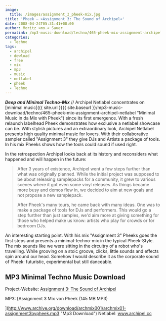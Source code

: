 ```yaml
---
image:
  title: /images/assignment_3_pheek-mix.jpg
title: 'Pheek – »Assignment 3: The Sound of Archipel«'
date: 2008-04-24T05:31:41+00:00
author: Moritz »mo.« Sauer
permalink: /mp3-music-download/techno/465-pheek-mix-assignment-archipel-netlabel
categories:
  - Techno
tags:
  - archipel
  - dowload
  - free
  - mix
  - mp3
  - music
  - netlabel
  - pheek
  - Techno
---
```

***Deep and Minimal Techno-Mix*** // Archipel Netlabel concentrates on [minimal music]({{ site.url }}{{ site.baseurl }}/mp3-music-download/techno/465-pheek-mix-assignment-archipel-netlabel "Minimal Music in da Mix with Pheek") since its first emergence. With a fresh relaunch labelhead Pheek demonstrates how exclusive a netlabel showcase can be. With stylish pictures and an extraordinary look, Archipel Netlabel presents high quality minimal music for lovers. With their collaborative sampler called "Assignment 3" they give DJs and Artists a package of tools. In his mix Pheeks shows how the tools could sound if used right.<!--more-->

<!--adsense-->

In the retrospection Archipel looks back at its history and reconsiders what happened and will happen in the future:

> After 3 years of existence, Archipel went a few steps further than what was originally planned. While the initial project was supposed to be about releasing samplepacks for a community, it grew to various scenes where it got even some vinyl releases. As things became more busy and demos flew in, we decided to aim at new goals and not propose a new samplepack.
> 
> After Pheek's many tours, he came back with many ideas. One was to make a package of tools for DJs and performers. This would go a step further than just samples, we'd aim more at giving something for those who helped make us know: artists who play for crowds or for bedroom DJs.

An interesting starting point. With his mix "Assignment 3" Pheeks goes the first steps and presents a minimal-techno-mix in the typical Pheek-Style. The mix sounds like we were sitting in the circuitry of a robot who's travelling. While grooving on a stoic groove, clicks, little sounds and effects spin around our head. Somehow I would describe it as the corporate sound of Pheek: futuristic, experimental but still <span>danceable</span>.

## MP3 Minimal Techno Music Download

Project-Website: <a title="archipel netlabel" href="http://archipel.cc/releases/mp3/55" target="_blank">Assignment 3: The Sound of Archipel</a>
  
MP3: [Assignment 3 Mix von Pheek (145 MB MP3)
  
](http://www.archive.org/download/archmix001/archmix01-assignment3bypheek.mp3 "Mp3 Download") Netlabel: <a title="netlabel" href="http://http//archipel.cc/" target="_blank">www.archipel.cc</a>